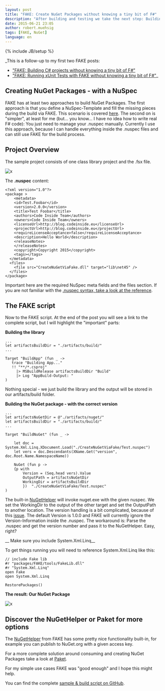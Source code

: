 ---layout: posttitle: "FAKE: Create NuGet Packages without knowing a tiny bit of F#"description: "After building and testing we take the next step: Building an actual NuGet Packages with FAKE."date: 2015-06-21 23:05author: robert.muehsigtags: [FAKE, NuGet]language: en---{% include JB/setup %}_This is a follow-up to my first two FAKE posts:* ["FAKE: Building C# projects without knowing a tiny bit of F#"](http://blog.codeinside.eu/2015/02/23/fake-building-with-fake/) * ["FAKE: Running xUnit Tests with FAKE without knowing a tiny bit of F#"](http://blog.codeinside.eu/2015/02/24/fake-running-xunit-tests-with-fake/)_## Creating NuGet Packages - with a NuSpecFAKE has at least two approaches to build NuGet Packages. The first approach is that you define a NuSpec-Template and fill the missing pieces during the build via FAKE. This scenario is covered [here](http://fsharp.github.io/FAKE/create-nuget-package.html).The second on is "simpler", at least for me (but... you know... I have no idea how to write real F# code):You just need to manage your .nuspec manually. Currently I use this approach, because I can handle everything inside the .nuspec files and can still use FAKE for the build process.## Project OverviewThe sample project consists of one class library project and the .fsx file. ![x]({{BASE_PATH}}/assets/md-images/2015-06-21/project.png "Project Overview")The __.nuspec__ content:    <?xml version="1.0"?>    <package >    	<metadata>        <id>Test.Foobar</id>        <version>2.0.0</version>        <title>Test Foobar</title>        <authors>Code Inside Team</authors>        <owners>Code Inside Team</owners>        <licenseUrl>http://blog.codeinside.eu</licenseUrl>        <projectUrl>http://blog.codeinside.eu</projectUrl>        <requireLicenseAcceptance>false</requireLicenseAcceptance>        <description>Hello World</description>        <releaseNotes>        </releaseNotes>        <copyright>Copyright 2015</copyright>        <tags></tags>      </metadata>      <files>        <file src="CreateNuGetViaFake.dll" target="lib\net45" />      </files>    </package>Important here are the required NuSpec meta fields and the files section. If you are not familiar with the [.nuspec syntax, take a look at the reference](http://docs.nuget.org/create/nuspec-reference).	## The FAKE scriptNow to the FAKE script. At the end of the post you will see a link to the complete script, but I will highlight the "important" parts:__Building the library__    ...    let artifactsBuildDir = "./artifacts/build/"    ...    Target "BuildApp" (fun _ ->       trace "Building App..."       !! "**/*.csproj"         |> MSBuildRelease artifactsBuildDir "Build"         |> Log "AppBuild-Output: "    )Nothing special - we just build the library and the output will be stored in our artifacts/build folder.__Building the NuGet package - with the correct version__    ...    let artifactsNuGetDir = @"./artifacts/nuget/"    let artifactsBuildDir = "./artifacts/build/"    ...	    Target "BuildNuGet" (fun _ ->               let doc = System.Xml.Linq.XDocument.Load("./CreateNuGetViaFake/Test.nuspec")        let vers = doc.Descendants(XName.Get("version", doc.Root.Name.NamespaceName))             NuGet (fun p ->         {p with            Version = (Seq.head vers).Value            OutputPath = artifactsNuGetDir            WorkingDir = artifactsBuildDir            })  "./CreateNuGetViaFake/Test.nuspec"    )The built-in [NuGetHelper](http://fsharp.github.io/FAKE/apidocs/fake-nugethelper.html) will invoke nuget.exe with the given nuspec. We set the WorkingDir to the output of the other target and set the OutputPath to another location. The version handling is a bit complicated, because of this [issue](https://github.com/fsharp/FAKE/issues/830). The default Version is 1.0.0 and FAKE will currently ignore the Version-Information inside the .nuspec.The workaround is: Parse the .nuspec and get the version number and pass it to the NuGetHelper. Easy, right?__ Make sure you include System.Xml.Linq__To get things running you will need to reference System.Xml.Linq like this:    // include Fake lib    #r "packages/FAKE/tools/FakeLib.dll"    #r "System.Xml.Linq"    open Fake    open System.Xml.Linq        RestorePackages()__The result: Our NuGet Package__![x]({{BASE_PATH}}/assets/md-images/2015-06-21/result.png "The Result: Our NuGet Package")## Discover the NuGetHelper or Paket for more optionsThe [NuGetHelper](http://fsharp.github.io/FAKE/apidocs/fake-nugethelper.html) from FAKE has some pretty nice functionality built-in, for example you can publish to NuGet.org with a given access key.For a more complete solution around consuming and creating NuGet Packages take a look at [Paket](http://fsprojects.github.io/Paket/).For my simple use cases FAKE was "good enough" and I hope this might help.You can find the complete [sample & build script on GitHub](https://github.com/Code-Inside/Samples/tree/master/2015/CreateNuGetViaFake).